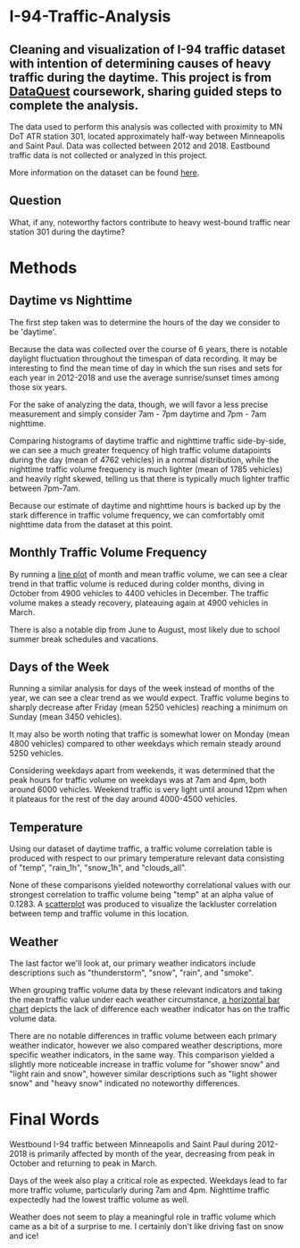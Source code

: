 # I-94-Traffic-Analysis
## Cleaning and visualization of I-94 traffic dataset with intention of determining causes of heavy traffic during the daytime. This project is from [DataQuest](https://github.com/dataquestio) coursework, sharing guided steps to complete the analysis.

The data used to perform this analysis was collected with proximity to MN DoT ATR station 301, located approximately half-way between Minneapolis and Saint Paul. Data was collected between 2012 and 2018. Eastbound traffic data is not collected or analyzed in this project.

More information on the dataset can be found [here](https://archive.ics.uci.edu/ml/datasets/Metro+Interstate+Traffic+Volume).

## Question

What, if any, noteworthy factors contribute to heavy west-bound traffic near station 301 during the daytime?

# Methods

## Daytime vs Nighttime

The first step taken was to determine the hours of the day we consider to be 'daytime'. 

Because the data was collected over the course of 6 years, there is notable daylight fluctuation throughout the timespan of data recording. It may be interesting to find the mean time of day in which the sun rises and sets for each year in 2012-2018 and use the average sunrise/sunset times among those six years.

For the sake of analyzing the data, though, we will favor a less precise measurement and simply consider 7am - 7pm daytime and 7pm - 7am nighttime.

Comparing histograms of daytime traffic and nighttime traffic side-by-side, we can see a much greater frequency of high traffic volume datapoints during the day (mean of 4762 vehicles) in a normal distribution, while the nighttime traffic volume frequency is much lighter (mean of 1785 vehicles) and heavily right skewed, telling us that there is typically much lighter traffic between 7pm-7am.

Because our estimate of daytime and nighttime hours is backed up by the stark difference in traffic volume frequency, we can comfortably omit nighttime data from the dataset at this point.

## Monthly Traffic Volume Frequency

By running a [line plot](https://github.com/quinnrad/I-94-Traffic-Analysis/blob/main/Month%20line%20graph.pdf) of month and mean traffic volume, we can see a clear trend in that traffic volume is reduced during colder months, diving in October from 4900 vehicles to 4400 vehicles in December. The traffic volume makes a steady recovery, plateauing again at 4900 vehicles in March.

There is also a notable dip from June to August, most likely due to school summer break schedules and vacations.

## Days of the Week

Running a similar analysis for days of the week instead of months of the year, we can see a clear trend as we would expect. Traffic volume begins to sharply decrease after Friday (mean 5250 vehicles) reaching a minimum on Sunday (mean 3450 vehicles).

It may also be worth noting that traffic is somewhat lower on Monday (mean 4800 vehicles) compared to other weekdays which remain steady around 5250 vehicles.

Considering weekdays apart from weekends, it was determined that the peak hours for traffic volume on weekdays was at 7am and 4pm, both around 6000 vehicles.
Weekend traffic is very light until around 12pm when it plateaus for the rest of the day around 4000-4500 vehicles.

## Temperature

Using our dataset of daytime traffic, a traffic volume correlation table is produced with respect to our primary temperature relevant data consisting of "temp", "rain_1h", "snow_1h", and "clouds_all".

None of these comparisons yielded noteworthy correlational values with our strongest correlation to traffic volume being "temp" at an alpha value of 0.1283.
A [scatterplot](https://github.com/quinnrad/I-94-Traffic-Analysis/blob/main/Temp%20correlation.pdf) was produced to visualize the lackluster correlation between temp and traffic volume in this location.

## Weather

The last factor we'll look at, our primary weather indicators include descriptions such as "thunderstorm", "snow", "rain", and "smoke".

When grouping traffic volume data by these relevant indicators and taking the mean traffic value under each weather circumstance, [a horizontal bar chart](https://github.com/quinnrad/I-94-Traffic-Analysis/blob/main/Weather%20bars.pdf) depicts the lack of difference each weather indicator has on the traffic volume data.

There are no notable differences in traffic volume between each primary weather indicator, however we also compared weather descriptions, more specific weather indicators, in the same way. This comparison yielded a slightly more noticeable increase in traffic volume for "shower snow" and "light rain and snow", however similar descriptions such as "light shower snow" and "heavy snow" indicated no noteworthy differences.

# Final Words

Westbound I-94 traffic between Minneapolis and Saint Paul during 2012-2018 is primarily affected by month of the year, decreasing from peak in October and returning to peak in March.

Days of the week also play a critical role as expected. Weekdays lead to far more traffic volume, particularly during 7am and 4pm. Nighttime traffic expectedly had the lowest traffic volume as well.

Weather does not seem to play a meaningful role in traffic volume which came as a bit of a surprise to me. I certainly don't like driving fast on snow and ice!
